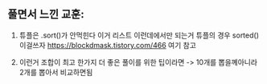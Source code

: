 ## 풀면서 느낀 교훈:

1. 튜플은 .sort()가 안먹힌다 이거 리스트 이런데에서만 되는거
튜플의 경우 sorted() 이걸쓰자
https://blockdmask.tistory.com/466 여기 참고



2. 이런거 조합이 최고
한가지 더 좋은 풀이를 위한 팁이라면 -> 10개를 뽑을꼐아니라 2개를 뽑아서 비교하면됨